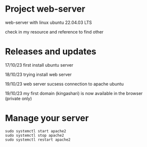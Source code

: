 # Project web-server
web-server with linux ubuntu 22.04.03 LTS 

check in my resource and reference to find other
	
# Releases and updates
17/10/23 first install ubuntu server

18/10/23 trying install web server

19/10/23 web server sucsess connection to apache ubuntu

19/10/23 my first domain (kingashari) is now available in the browser (private only)

# Manage your server
	sudo systemctl start apache2
	sudo systemctl stop apache2
 	sudo systemctl restart apache2
  
 	
